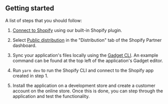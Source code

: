## Getting started

A list of steps that you should follow:

1. [Connect to Shopify](https://docs.gadget.dev/guides/tutorials/connecting-to-shopify#connecting-to-shopify) using our built-in Shopify plugin.

2. Select [Public distribution](https://shopify.dev/docs/apps/distribution) in the "Distribution" tab of the Shopify Partner dashboard.

3. Sync your application's files locally using the [Gadget CLI](https://docs.gadget.dev/guides/development-tools/cli). An example command can be found at the top left of the application's Gadget editor.

4. Run `yarn dev` to run the Shopify CLI and connect to the Shopify app created in step 1.

5. Install the application on a development store and create a customer account on the online store. Once this is done, you can step through the application and test the functionality.
